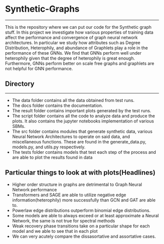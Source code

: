 # Synthetic-Graphs
---
This is the repository where we can put our code for the Synthetic graph stuff. In this project we investigate how various properties of training data affect the performance and convergence of graph neural network architectures.
In particular we study how attributes such as Degree Distribution, Heterophily, and abundance of Graphlets play a role in the performance of these GNNs. We find that GNNs perform well under heterophily given that the degree of heterophily is great enough. Furthermore, GNNs perform better on scale free graphs and graphlets are not helpful for GNN performance.
## Directory
---
- The data folder contains all the data obtained from test runs.<br>
- The docs folder contains the documentation.<br>
- The result folder contains important plots generated by the test runs.<br>
- The script folder contains all the code to analyze data and produce the plots. It also contains the jupyter notebooks implementation of various SBMs.<br>
- The src folder contains modules that generate synthetic data, various Neural Network Architectures to operate on said data, and miscellaneous functions. These are found in the generate_data.py, models.py, and utils.py respectively.<br>
- The tests folder contains models that test each step of the process and are able to plot the results found in data<br>
## Particular things to look at with plots(Headlines)
- Higher order structure in graphs are detrimental to Graph Neural Network performance
- Transformers and SAGE are able to utilize negative edge information(heterophily) more successfully than GCN and GAT are able to.
- Powerlaw edge distributions outperform binomial edge distributions.
- Some models are able to always exceed or at least approximate a Neural Network, the same is not true for spectral methods
- Weak recovery phase transitions take on a particular shape for each model and we able to see that in each plot
- We can very acutely compare the dissasortative and assortative cases.

